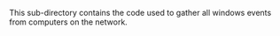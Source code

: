 This sub-directory contains the code used to gather all windows events from computers on the network.
